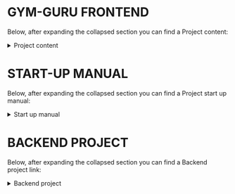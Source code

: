 # GYM-GURU FRONTEND
Below, after expanding the collapsed section you can find a Project content:
<details><summary>Project content</summary>
<p>
  
---

The GYM-GURU application allows users to easily find a personal trainer and order a workout plan with a diet. The application enables registered personal trainers to search for meals by name using the Edamam API service. Trainers can also use the Wger exercise database and modify their added plans. The API of the backend application is secured by a JWT token and all passwords in the database are encrypted. The application repository is controlled by CircleCI. The frontend of the application is available after launching the Java Vaadin frontend project at http://localhost:8081/gymguru/. </p>
</details>

# START-UP MANUAL
Below, after expanding the collapsed section you can find a Project start up manual:

<details><summary>Start up manual</summary>
<p>

1. Set the server port to 8081 in application.properties.

2. Run backend application.

3. Run this application.

4. Go to http://localhost:8081/gymguru/

---
</p>
</details>

# BACKEND PROJECT
Below, after expanding the collapsed section you can find a Backend project link:

<details><summary>Backend project</summary>
<p>

- Backend project

    *  https://github.com/Karol002/Gym-Guru

---

</p>
</details>